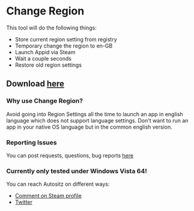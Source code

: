 # Change Region

This tool will do the following things:
* Store current region setting from registry
* Temporary change the region to en-GB
* Launch Appid via Steam
* Wait a couple seconds
* Restore old region settings


## Download [here](https://github.com/Autositz/change_region/releases)

### Why use Change Region?
Avoid going into Region Settings all the time to launch an app in english language which does not support language settings.
Don't want to run an app in your native OS language but in the common english version.

### Reporting Issues
You can post requests, questions, bug reports [here](https://github.com/Autositz/change_region/issues)

### Currently only tested under Windows Vista 64!

You can reach Autositz on different ways:
* <a href="http://steamcommunity.com/id/autositz/" target="_blank">Comment on Steam profile</a>
* <a href="http://twitter.com/Fruckley" target="_blank">Twitter</a>

